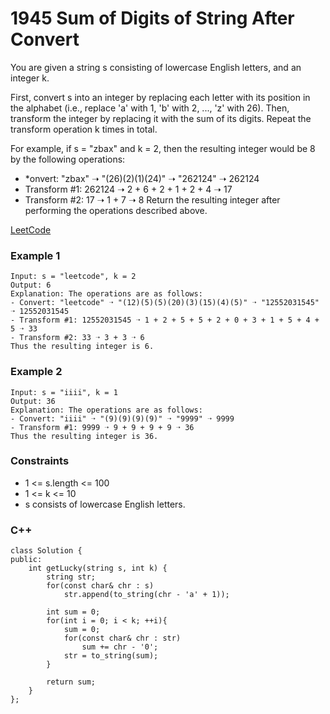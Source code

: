 # 1945 Sum of Digits of String After Convert

You are given a string s consisting of lowercase English letters, and an integer k.

First, convert s into an integer by replacing each letter with its position in the alphabet (i.e., replace 'a' with 1, 'b' with 2, ..., 'z' with 26). Then, transform the integer by replacing it with the sum of its digits. Repeat the transform operation k times in total.

For example, if s = "zbax" and k = 2, then the resulting integer would be 8 by the following operations:

* *onvert: "zbax" ➝ "(26)(2)(1)(24)" ➝ "262124" ➝ 262124
* Transform #1: 262124 ➝ 2 + 6 + 2 + 1 + 2 + 4 ➝ 17
* Transform #2: 17 ➝ 1 + 7 ➝ 8
Return the resulting integer after performing the operations described above.


[LeetCode](https://leetcode.cn/problems/check-if-all-characters-have-equal-number-of-occurrences/)

### Example 1

```
Input: s = "leetcode", k = 2
Output: 6
Explanation: The operations are as follows:
- Convert: "leetcode" ➝ "(12)(5)(5)(20)(3)(15)(4)(5)" ➝ "12552031545" ➝ 12552031545
- Transform #1: 12552031545 ➝ 1 + 2 + 5 + 5 + 2 + 0 + 3 + 1 + 5 + 4 + 5 ➝ 33
- Transform #2: 33 ➝ 3 + 3 ➝ 6
Thus the resulting integer is 6.
```

### Example 2

```
Input: s = "iiii", k = 1
Output: 36
Explanation: The operations are as follows:
- Convert: "iiii" ➝ "(9)(9)(9)(9)" ➝ "9999" ➝ 9999
- Transform #1: 9999 ➝ 9 + 9 + 9 + 9 ➝ 36
Thus the resulting integer is 36.
```

### Constraints

* 1 <= s.length <= 100
* 1 <= k <= 10
* s consists of lowercase English letters.

### C++ 

```
class Solution {
public:
    int getLucky(string s, int k) {
        string str;
        for(const char& chr : s)
            str.append(to_string(chr - 'a' + 1));
        
        int sum = 0;
        for(int i = 0; i < k; ++i){
            sum = 0;
            for(const char& chr : str)
                sum += chr - '0';
            str = to_string(sum);
        }
        
        return sum;
    }
};
```